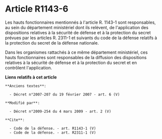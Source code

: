 # Article R1143-6

Les hauts fonctionnaires mentionnés à l'article R. 1143-1 sont responsables, au sein du département ministériel dont ils
relèvent, de l'application des dispositions relatives à la sécurité de défense et à la protection du secret prévues par les
articles R. 2311-1 et suivants du code de la défense relatifs à la protection du secret de la défense nationale. 

Dans les organismes rattachés à ce même département ministériel, ces hauts fonctionnaires sont responsables de la diffusion
des dispositions relatives à la sécurité de défense et à la protection du secret et en contrôlent l'application.

**Liens relatifs à cet article**

	**Anciens textes**:

	  - Décret n°2007-207 du 19 février 2007 - art. 6 (V)

	**Modifié par**:

	  - Décret n°2009-254 du 4 mars 2009 - art. 2 (V)

	**Cite**:

	  - Code de la défense. - art. R1143-1 (V)
	  - Code de la défense. - art. R2311-1 (V)
